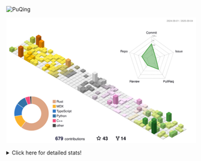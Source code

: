 ![PuQing](https://user-images.githubusercontent.com/27223114/171565019-9a56fae6-b08b-421f-99db-7e830da42371.png)

![](./profile-3d-contrib/profile-season-animate.svg)

<details>
<summary>Click here for detailed stats!</summary>

<!--START_SECTION:waka-->
![Lines of code](https://img.shields.io/badge/From%20Hello%20World%20I%27ve%20Written-2.6%20million%20lines%20of%20code-blue)

**🐱 My GitHub Data** 

> 📦 454.3 kB Used in GitHub's Storage 
 > 
> 🏆 419 Contributions in the Year 2025
 > 
> 🚫 Not Opted to Hire
 > 
> 📜 34 Public Repositories 
 > 
> 🔑 34 Private Repositories 
 > 
**I'm an Early 🐤** 

```text
🌞 Morning                926 commits         ██░░░░░░░░░░░░░░░░░░░░░░░   09.30 % 
🌆 Daytime                4333 commits        ███████████░░░░░░░░░░░░░░   43.52 % 
🌃 Evening                2533 commits        ██████░░░░░░░░░░░░░░░░░░░   25.44 % 
🌙 Night                  2165 commits        █████░░░░░░░░░░░░░░░░░░░░   21.74 % 
```


📊 **This Week I Spent My Time On** 

```text
💬 Programming Languages: 
Swift                    7 hrs 17 mins       ██████░░░░░░░░░░░░░░░░░░░   24.78 % 
C++                      6 hrs 9 mins        █████░░░░░░░░░░░░░░░░░░░░   20.94 % 
Typst                    5 hrs 25 mins       █████░░░░░░░░░░░░░░░░░░░░   18.45 % 
Python                   4 hrs 7 mins        ████░░░░░░░░░░░░░░░░░░░░░   14.02 % 
TypeScript               2 hrs 54 mins       ██░░░░░░░░░░░░░░░░░░░░░░░   09.86 % 

🔥 Editors: 
VS Code                  29 hrs 26 mins      █████████████████████████   100.00 % 

💻 Operating System: 
Mac                      12 hrs 52 mins      ███████████░░░░░░░░░░░░░░   43.75 % 
WSL                      11 hrs 9 mins       █████████░░░░░░░░░░░░░░░░   37.89 % 
Linux                    5 hrs 24 mins       █████░░░░░░░░░░░░░░░░░░░░   18.36 % 
```


<!--END_SECTION:waka-->
</details>
